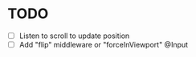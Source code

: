 # TODO

- [ ] Listen to scroll to update position
- [ ] Add "flip" middleware or "forceInViewport" @Input
